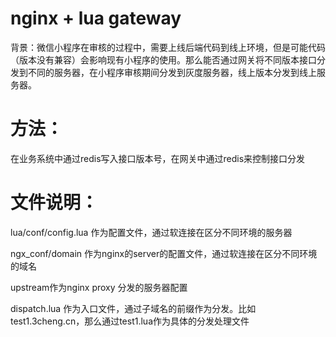 #  nginx + lua gateway
背景：微信小程序在审核的过程中，需要上线后端代码到线上环境，但是可能代码（版本没有兼容）会影响现有小程序的使用。那么能否通过网关将不同版本接口分发到不同的服务器，在小程序审核期间分发到灰度服务器，线上版本分发到线上服务器。

方法：
=====
在业务系统中通过redis写入接口版本号，在网关中通过redis来控制接口分发


文件说明：
======
lua/conf/config.lua 作为配置文件，通过软连接在区分不同环境的服务器

ngx_conf/domain 作为nginx的server的配置文件，通过软连接在区分不同环境的域名

upstream作为nginx proxy 分发的服务器配置

dispatch.lua 作为入口文件，通过子域名的前缀作为分发。比如test1.3cheng.cn，那么通过test1.lua作为具体的分发处理文件
